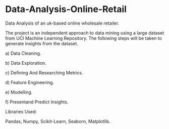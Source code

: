 # Data-Analysis-Online-Retail
Data Analysis of an uk-based online wholesale retailer.

The project is an independent approach to data mining using a large dataset from UCI Machine Learning Repository. The following steps will be taken to generate insights from the dataset.

a) Data Cleaning.

b) Data Exploration.

c) Defining And Researching Metrics.

d) Feature Engineering.

e) Modelling.

f) Presentand Predict Insights.


Libraries Used:

Pandas, 
Numpy,
Scikit-Learn,
Seaborn,
Matplotlib.
